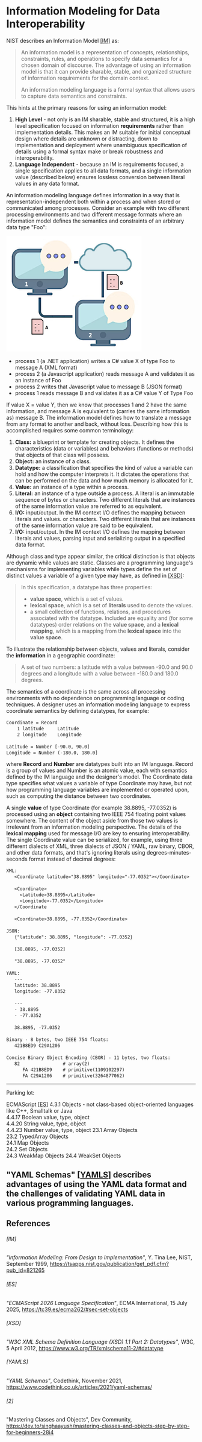 # Information Modeling for Data Interoperability

NIST describes an Information Model [[IM]](IM) as:

> An information model is a representation of concepts, relationships, constraints, rules,
> and operations to specify data semantics for a chosen domain of discourse.
> The advantage of using an information model is that it can provide sharable, stable, and
> organized structure of information requirements for the domain context.
> 
> An information modeling language is a formal syntax that allows users to capture data
> semantics and constraints.

This hints at the primary reasons for using an information model:

1. **High Level** - not only is an IM sharable, stable and structured, it is a high level
specification focused on information **requirements** rather than implementation details.
This makes an IM suitable for initial conceptual design where details are unknown or distracting,
down to implementation and deployment where unambiguous specification of details using a formal
syntax make or break robustness and interoperability.
2. **Language Independent** - because an IM is requirements focused, a single specification
applies to all data formats, and a single information value (described below)
ensures lossless conversion between literal values in any data format.

An information modeling language defines information in a way that is representation-independent
both within a process and when stored or communicated among processes.
Consider an example with two different processing environments and two different message formats
where an information model defines the semantics and constraints of an arbitrary data type "Foo":

<img src="images/computers-comms.jpg" width="360">

* process 1 (a .NET application) writes a C# value X of type Foo to message A (XML format)
* process 2 (a Javascript application) reads message A and validates it as an instance of Foo
* process 2 writes that Javascript value to message B (JSON format)
* process 1 reads message B and validates it as a C# value Y of Type Foo

If value X = value Y, then we know that processes 1 and 2 have the same information, and
message A is equivalent to (carries the same information as) message B. The information model
defines how to translate a message from any format to another and back, without loss.
Describing how this is accomplished requires some common terminology:

1. **Class:** a blueprint or template for creating objects. It defines the characteristics
   (data or variables) and behaviors (functions or methods) that objects of that class will possess.
2. **Object:** an instance of a class.
3. **Datatype:** a classification that specifies the kind of value a variable can hold and how the
   computer interprets it. It dictates the operations that can be performed on the data and how much
   memory is allocated for it.
4. **Value:** an instance of a type within a process.
5. **Literal:** an instance of a type outside a process. A literal is an immutable sequence of bytes
or characters. Two different literals that are instances of the same information value are referred
to as equivalent.
6. **I/O:** input/output. In the IM context I/O defines the mapping between literals and values.
or characters. Two different literals that are instances of the same information value are said to
be equivalent.
6. **I/O:** input/output. In the IM context I/O defines the mapping between literals and values,
parsing input and serializing output in a specified data format.

Although class and type appear similar, the critical distinction is that objects are dynamic while values
are static. Classes are a programming language's mechanisms for implementing variables while types define
the set of distinct values a variable of a given type may have, as defined in [[XSD]](xsd):

> In this specification, a datatype has three properties:
> * **value space**, which is a set of values.
> * **lexical space**, which is a set of **literals** used to denote the values.
> * a small collection of functions, relations, and procedures associated with the datatype.
> Included are equality and (for some datatypes) order relations on the **value space**,
> and a **lexical mapping**, which is a mapping from the **lexical space** into the **value space**.

To illustrate the relationship between objects, values and literals, consider the **information** in
a geographic coordinate:

> A set of two numbers: a latitude with a value between -90.0 and 90.0 degrees and a longitude with
> a value between -180.0 and 180.0 degrees.

The semantics of a coordinate is the same across all processing environments with no dependence on
programming language or coding techniques. A designer uses an information modeling language to
express coordinate semantics by defining datatypes, for example:
```
Coordinate = Record
    1 latitude     Latitude
    2 longitude    Longitude

Latitude = Number [-90.0, 90.0]
Longitude = Number (-180.0, 180.0]
```
where **Record** and **Number** are datatypes built into an IM language. Record is a group of values and
Number is an atomic value, each with semantics defined by the IM language and the designer's model.
The Coordinate data type specifies what values a variable of type Coordinate may have, but not how programming
language variables are implemented or operated upon, such as computing the distance between two
coordinates.

A single **value** of type Coordinate (for example 38.8895, -77.0352) is processed using an **object**
containing two IEEE 754 floating point values somewhere. The content of the object aside from those two
values is irrelevant from an information modeling perspective. The details of the **lexical mapping**
used for message I/O are key to ensuring interoperability. The single Coordinate value can be serialized,
for example, using three different dialects of XML, three dialects of JSON / YAML, raw binary, CBOR, and other
data formats, and that's ignoring literals using degrees-minutes-seconds format instead of decimal degrees:

```
XML:
   <Coordinate latitude="38.8895" longitude="-77.0352"></Coordinate>
    
   <Coordinate>
     <Latitude>38.8895</Latitude>
     <Longitude>-77.0352</Longitude>
   </Coordinate
    
   <Coordinate>38.8895, -77.0352</Coordinate>

JSON:
   {"latitude": 38.8895, "longitude": -77.0352}
    
   [38.8895, -77.0352]
    
   "38.8895, -77.0352"

YAML:
   ---
   latitude: 38.8895
   longitude: -77.0352
       
   ---
   - 38.8895
   - -77.0352
       
   38.8895, -77.0352

Binary - 8 bytes, two IEEE 754 floats:
   421B8ED9 C29A1206

Concise Binary Object Encoding (CBOR) - 11 bytes, two floats:
   82                # array(2)
      FA 421B8ED9    # primitive(1109102297)
      FA C29A1206    # primitive(3264877062)
```

---------
Parking lot:

ECMAScript [[ES](#es)]
4.3.1 Objects - not class-based object-oriented languages like C++, Smalltalk or Java  
4.4.17 Boolean value, type, object  
4.4.20 String value, type, object  
4.4.23 Number value, type, object
23.1 Array Objects  
23.2 TypedArray Objects  
24.1 Map Objects  
24.2 Set Objects  
24.3 WeakMap Objects
24.4 WeakSet Objects

"YAML Schemas" [[YAMLS](#yamls)]
describes advantages of using the YAML data format and the challenges of validating YAML data
in various programming languages.
---------
<!---
> In the objected-oriented approach, the fundamental construct is the object, which incorporates both
> data structures and functions. The building blocks in the O-O model are object classes, attributes,
> operations, and associations (relationships.)

There is a critical distinction between the object-oriented **approach** and an object-oriented
**programming language**:
Every hardware CPU, virtual machine, and programming environment, simply by processing data,
has object classes, attributes, operations and associations:

* **Literals** are constant values (sequences of bytes or characters) suitable for storage and transmission.
* **Objects** hold variable values in a processing environment.
* Input translates literals into object values.
* Output translates object values to literals.
* An object has an information value with operations supported by a processing environment, but
loading, processing and saving information does not require an OOP language.

Example:
* The DEC PDP-11, a 1970's era minicomputer, has memory, registers, operations, and I/O.
Even its 8- and 16-bit values operated on by machine-level instructions are objects:

<img src="images/pdp11i.jpg" width=300>

The semantic meaning of an information value is independent of any literal values used
to represent it.
--->


## References

###### [IM]
*"Information Modeling: From Design to Implementation"*, Y. Tina Lee, NIST, September 1999,
https://tsapps.nist.gov/publication/get_pdf.cfm?pub_id=821265

###### [ES]
*"ECMAScript 2026 Language Specification"*, ECMA International, 15 July 2025, https://tc39.es/ecma262/#sec-set-objects

###### [XSD]
*"W3C XML Schema Definition Language (XSD) 1.1 Part 2: Datatypes"*, W3C, 5 April 2012,
https://www.w3.org/TR/xmlschema11-2/#datatype

###### [YAMLS]
*"YAML Schemas"*, Codethink, November 2021, https://www.codethink.co.uk/articles/2021/yaml-schemas/

###### [2]
"Mastering Classes and Objects", Dev Community,
https://dev.to/singhaayush/mastering-classes-and-objects-step-by-step-for-beginners-28i4